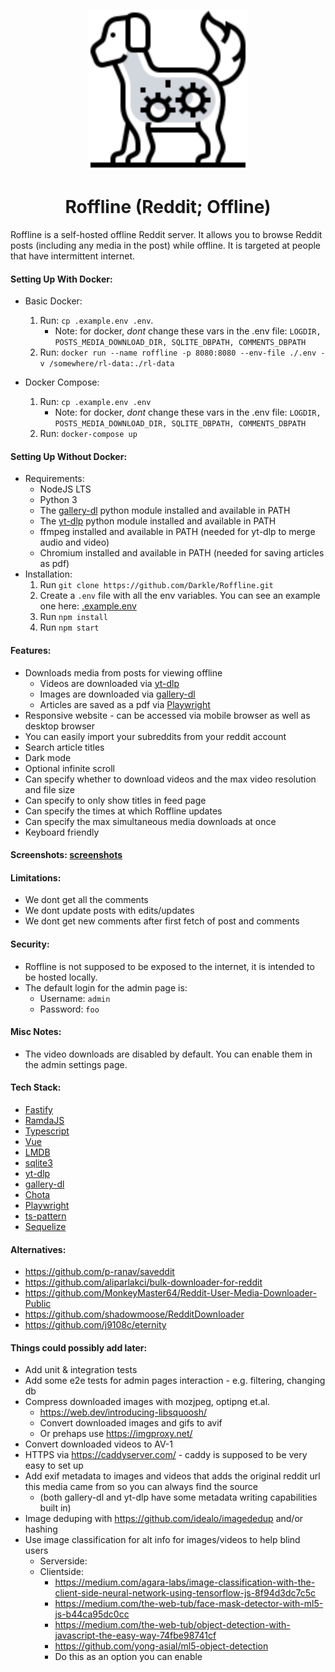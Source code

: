 <p align="center">
  <img height="256px" src="frontend/static/images/logo-default-grey.svg">
</p>

<h1 align="center">Roffline (Reddit; Offline)</h1>

Roffline is a self-hosted offline Reddit server. It allows you to browse Reddit posts (including any media in the post) while offline. It is targeted at people that have intermittent internet.

#### Setting Up With Docker:

- Basic Docker:

  1. Run: `cp .example.env .env`.
     - Note: for docker, _dont_ change these vars in the .env file: `LOGDIR, POSTS_MEDIA_DOWNLOAD_DIR, SQLITE_DBPATH, COMMENTS_DBPATH`
  2. Run: `docker run --name roffline -p 8080:8080 --env-file ./.env -v /somewhere/rl-data:./rl-data`

- Docker Compose:
  1. Run: `cp .example.env .env`
     - Note: for docker, _dont_ change these vars in the .env file: `LOGDIR, POSTS_MEDIA_DOWNLOAD_DIR, SQLITE_DBPATH, COMMENTS_DBPATH`
  2. Run: `docker-compose up`

#### Setting Up Without Docker:

- Requirements:
  - NodeJS LTS
  - Python 3
  - The [gallery-dl](https://github.com/mikf/gallery-dl) python module installed and available in PATH
  - The [yt-dlp](https://github.com/yt-dlp/yt-dlp) python module installed and available in PATH
  - ffmpeg installed and available in PATH (needed for yt-dlp to merge audio and video)
  - Chromium installed and available in PATH (needed for saving articles as pdf)
- Installation:
  1. Run `git clone https://github.com/Darkle/Roffline.git`
  2. Create a `.env` file with all the env variables. You can see an example one here: [.example.env](.example.env)
  3. Run `npm install`
  4. Run `npm start`

#### Features:

- Downloads media from posts for viewing offline
  - Videos are downloaded via [yt-dlp](https://github.com/yt-dlp/yt-dlp)
  - Images are downloaded via [gallery-dl](https://github.com/mikf/gallery-dl)
  - Articles are saved as a pdf via [Playwright](https://playwright.dev/)
- Responsive website - can be accessed via mobile browser as well as desktop browser
- You can easily import your subreddits from your reddit account
- Search article titles
- Dark mode
- Optional infinite scroll
- Can specify whether to download videos and the max video resolution and file size
- Can specify to only show titles in feed page
- Can specify the times at which Roffline updates
- Can specify the max simultaneous media downloads at once
- Keyboard friendly

#### Screenshots: [screenshots](screenshots/screenshots.md)

#### Limitations:

- We dont get all the comments
- We dont update posts with edits/updates
- We dont get new comments after first fetch of post and comments

#### Security:

- Roffline is not supposed to be exposed to the internet, it is intended to be hosted locally.
- The default login for the admin page is:
  - Username: `admin`
  - Password: `foo`

#### Misc Notes:

- The video downloads are disabled by default. You can enable them in the admin settings page.

#### Tech Stack:

- [Fastify](https://www.fastify.io/)
- [RamdaJS](https://ramdajs.com/docs/)
- [Typescript](https://www.typescriptlang.org/)
- [Vue](https://vuejs.org/)
- [LMDB](https://github.com/DoctorEvidence/lmdb-js)
- [sqlite3](https://www.npmjs.com/package/sqlite3)
- [yt-dlp](https://github.com/yt-dlp/yt-dlp)
- [gallery-dl](https://github.com/mikf/gallery-dl)
- [Chota](https://jenil.github.io/chota/)
- [Playwright](https://playwright.dev/)
- [ts-pattern](https://github.com/gvergnaud/ts-pattern)
- [Sequelize](https://sequelize.org/)

#### Alternatives:

- https://github.com/p-ranav/saveddit
- https://github.com/aliparlakci/bulk-downloader-for-reddit
- https://github.com/MonkeyMaster64/Reddit-User-Media-Downloader-Public
- https://github.com/shadowmoose/RedditDownloader
- https://github.com/j9108c/eternity

#### Things could possibly add later:

- Add unit & integration tests
- Add some e2e tests for admin pages interaction - e.g. filtering, changing db
- Compress downloaded images with mozjpeg, optipng et.al.
  - https://web.dev/introducing-libsquoosh/
  - Convert downloaded images and gifs to avif
  - Or prehaps use https://imgproxy.net/
- Convert downloaded videos to AV-1
- HTTPS via https://caddyserver.com/ - caddy is supposed to be very easy to set up
- Add exif metadata to images and videos that adds the original reddit url this media came from so you can always find the source
  - (both gallery-dl and yt-dlp have some metadata writing capabilities built in)
- Image deduping with https://github.com/idealo/imagededup and/or hashing
- Use image classification for alt info for images/videos to help blind users
  - Serverside:
  - Clientside:
    - https://medium.com/agara-labs/image-classification-with-the-client-side-neural-network-using-tensorflow-js-8f94d3dc7c5c
    - https://medium.com/the-web-tub/face-mask-detector-with-ml5-js-b44ca95dc0cc
    - https://medium.com/the-web-tub/object-detection-with-javascript-the-easy-way-74fbe98741cf
    - https://github.com/yong-asial/ml5-object-detection
    - Do this as an option you can enable
